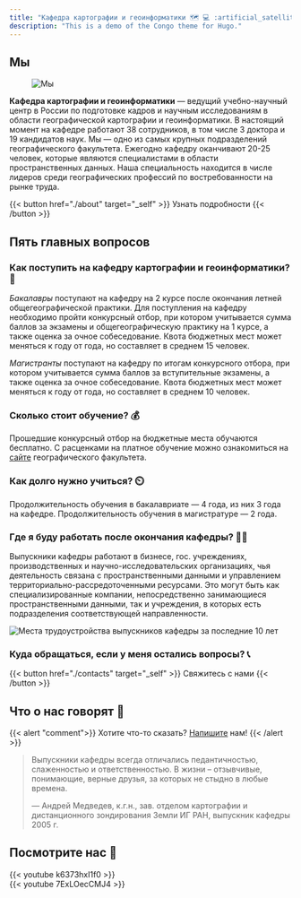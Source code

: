 ```yaml
---
title: "Кафедра картографии и геоинформатики 🗺️ 💻 :artificial_satellite:"
description: "This is a demo of the Congo theme for Hugo."
---
```


## Мы

<figure>
    <div style="position: relative;display: inline-block;">
        <img class="my-0 rounded-md"
        src="https://sun9-53.userapi.com/impg/z7m99AbLiKcip37g8AaJB7JVhvU_M8-IXXNUvQ/f5A_9KwChWs.jpg?size=1320x1003&quality=96&sign=7e5951f24c8349a05fc191d455164529&type=album"
        alt="Мы">
        <a href="../about/staff/nyrtsov/" title="Nyrtsov"
        style="position: absolute; left: 0%; top: 0%; width: 12.5%; height: 20%; opacity: 0.5"></a>
        <a href="../about/staff/alekseenkona/" title="Alekseenko"
        style="position: absolute; left: 12.5%; top: 0%; width: 12.5%; height: 20%; opacity: 0.5"></a>
        <a href="../about/staff/kargashin/" title="Kargashin"
        style="position: absolute; left: 25%; top: 0%; width: 12.5%; height: 20%; opacity: 0.5"></a>
        <a href="../about/staff/prasolova/" title="Prasolova"
        style="position: absolute; left: 37.5%; top: 0%; width: 12.5%; height: 20%; opacity: 0.5"></a>
        <a href="../about/staff/prokhorova/" title="Prokhorova"
        style="position: absolute; left: 50%; top: 0%; width: 12.5%; height: 20%; opacity: 0.5"></a>
        <a href="../about/staff/tulskaia/" title="Tulskaia"
        style="position: absolute; left: 62.5%; top: 0%; width: 12.5%; height: 20%; opacity: 0.5"></a>
        <a href="../about/staff/ushakova/" title="Ushakova"
        style="position: absolute; left: 75%; top: 0%; width: 12.5%; height: 20%; opacity: 0.5"></a>
        <a href="../about/staff/chistov/" title="Chistov"
        style="position: absolute; left: 87.5%; top: 0%; width: 12.5%; height: 20%; opacity: 0.5"></a>
        <a href="../about/staff/kusilman/" title="Kusilman"
        style="position: absolute; left: 0%; top: 20%; width: 12.5%; height: 20%; opacity: 0.5"></a>
        <a href="../about/staff/kravtsova/" title="Kravtsova"
        style="position: absolute; left: 12.5%; top: 20%; width: 12.5%; height: 20%; opacity: 0.5"></a>
        <a href="../about/staff/baldina/" title="Baldina"
        style="position: absolute; left: 25%; top: 20%; width: 12.5%; height: 20%; opacity: 0.5"></a>
        <a href="../about/staff/lure/" title="Lure"
        style="position: absolute; left: 37.5%; top: 20%; width: 25%; height: 40%; opacity: 0.5"></a>
        <a href="../about/staff/zimin/" title="Zimin"
        style="position: absolute; left: 62.5%; top: 20%; width: 12.5%; height: 20%; opacity: 0.5"></a>
        <a href="../about/staff/koshel/" title="Koshel"
        style="position: absolute; left: 75%; top: 20%; width: 12.5%; height: 20%; opacity: 0.5"></a>
        <a href="../about/staff/samsonov/" title="Samsonov"
        style="position: absolute; left: 87.5%; top: 20%; width: 12.5%; height: 20%; opacity: 0.5"></a>
        <a href="../about/staff/tutubalina/" title="Tutubalina"
        style="position: absolute; left: 0%; top: 40%; width: 12.5%; height: 20%; opacity: 0.5"></a>
        <a href="../about/staff/chalova/" title="Chalova"
        style="position: absolute; left: 12.5%; top: 40%; width: 12.5%; height: 20%; opacity: 0.5"></a>
        <a href="../about/staff/aliautdinov/" title="Aliautdinov"
        style="position: absolute; left: 25%; top: 40%; width: 12.5%; height: 20%; opacity: 0.5"></a>
        <a href="../about/staff/grishchenko/" title="Grishchenko"
        style="position: absolute; left: 62.5%; top: 40%; width: 12.5%; height: 20%; opacity: 0.5"></a>
        <a href="../about/staff/karpachevskii/" title="Karpachevskii"
        style="position: absolute; left: 75%; top: 40%; width: 12.5%; height: 20%; opacity: 0.5"></a>
        <a href="../about/staff/entin/" title="Entin"
        style="position: absolute; left: 87.5%; top: 40%; width: 12.5%; height: 20%; opacity: 0.5"></a>
        <a href="../about/staff/suchilin/" title="Suchilin"
        style="position: absolute; left: 0%; top: 60%; width: 12.5%; height: 20%; opacity: 0.5"></a>
        <a href="../about/staff/iliushina-mikhailiukova/" title="Iliushina"
        style="position: absolute; left: 12.5%; top: 60%; width: 12.5%; height: 20%; opacity: 0.5"></a>
        <a href="../about/staff/semin/" title="Semin"
        style="position: absolute; left: 25%; top: 60%; width: 12.5%; height: 20%; opacity: 0.5"></a>
        <a href="../about/staff/terskaia/" title="Terskaia"
        style="position: absolute; left: 37.5%; top: 60%; width: 12.5%; height: 20%; opacity: 0.5"></a>
        <a href="../about/staff/mikheeva/" title="Mikheeva"
        style="position: absolute; left: 50%; top: 60%; width: 12.5%; height: 20%; opacity: 0.5"></a>
        <a href="../about/staff/kurantseva/" title="Kurantseva"
        style="position: absolute; left: 62.5%; top: 60%; width: 12.5%; height: 20%; opacity: 0.5"></a>
        <a href="../about/staff/titov/" title="Titov"
        style="position: absolute; left: 75%; top: 60%; width: 12.5%; height: 20%; opacity: 0.5"></a>
        <a href="../about/staff/shurygina/" title="Shurygina"
        style="position: absolute; left: 87.5%; top: 60%; width: 12.5%; height: 20%; opacity: 0.5"></a>
        <a href="../about/staff/necheliustov/" title="Necheliustov"
        style="position: absolute; left: 0%; top: 80%; width: 12.5%; height: 20%; opacity: 0.5"></a>
        <a href="../about/staff/sozontova/" title="Sozontova"
        style="position: absolute; left: 12.5%; top: 80%; width: 12.5%; height: 20%; opacity: 0.5"></a>
        <a href="../extra/retired/shaforostov/" title=""
        style="position: absolute; left: 25%; top: 80%; width: 12.5%; height: 20%; opacity: 0.5"></a>
        <a href="../about/staff/shaldina/" title="Shaldina"
        style="position: absolute; left: 37.5%; top: 80%; width: 12.5%; height: 20%; opacity: 0.5"></a>
        <a href="../about/staff/egortseva/" title="Egortseva"
        style="position: absolute; left: 50%; top: 80%; width: 12.5%; height: 20%; opacity: 0.5"></a>
        <a href="../about/staff/" title="Zorina"
        style="position: absolute; left: 62.5%; top: 80%; width: 12.5%; height: 20%; opacity: 0.5"></a>
        <a href="../about/staff/kargashina/" title="Kargashina"
        style="position: absolute; left: 75%; top: 80%; width: 12.5%; height: 20%; opacity: 0.5"></a>
        <a href="../about/staff/" title=""
        style="position: absolute; left: 87.5%; top: 80%; width: 12.5%; height: 20%; opacity: 0.5"></a>
    </div>
</figure>

__Кафедра картографии и геоинформатики__ — ведущий учебно-научный центр в России по подготовке кадров и научным исследованиям в области географической картографии и геоинформатики. В настоящий момент на кафедре работают 38 сотрудников, в том числе 3 доктора и 19 кандидатов наук. Мы — одно из самых крупных подразделений географического факультета. Ежегодно кафедру оканчивают 20-25 человек, которые являются специалистами в области пространственных данных. Наша специальность находится в числе лидеров среди географических профессий по востребованности на рынке труда.

{{< button href="./about" target="_self" >}}
    Узнать подробности
{{< /button >}}

## Пять главных вопросов

### Как поступить на кафедру картографии и геоинформатики? 🏃 

_Бакалавры_ поступают на кафедру на 2 курсе после окончания летней общегеографической практики. Для поступления на кафедру необходимо пройти конкурсный отбор, при котором учитывается сумма баллов за экзамены и общегеографическую практику на 1 курсе, а также оценка за очное собеседование. Квота бюджетных мест может меняться к году от года, но составляет в среднем 15 человек. 

_Магистранты_ поступают на кафедру по итогам конкурсного отбора, при котором учитывается сумма баллов за вступительные экзамены, а также оценка за очное собеседование. Квота бюджетных мест может меняться к году от года, но составляет в среднем 10 человек.

### Сколько стоит обучение? 💰

Прошедшие конкурсный отбор на бюджетные места обучаются бесплатно. С расценками на платное обучение можно ознакомиться на [сайте](http://www.geogr.msu.ru/education/vo/24_stoimost_obuchenia/) географического факультета.

### Как долго нужно учиться? ⏲️

Продолжительность обучения в бакалавриате — 4 года, из них 3 года на кафедре. Продолжительность обучения в магистратуре — 2 года.

### Где я буду работать после окончания кафедры? 👩‍🏭

Выпускники кафедры работают в бизнесе, гос. учреждениях, производственных и научно-исследовательских организациях, чья деятельность связана с пространственными данными и управлением территориально-рассредоточенными ресурсами. Это могут быть как специализированные компании, непосредственно занимающиеся пространственными данными, так и учреждения, в которых есть подразделения соответствующей направленности.

![Места трудоустройства выпускников кафедры за последние 10 лет](img/companies.jpg)

### Куда обращаться, если у меня остались вопросы? 📞

{{< button href="./contacts" target="_self" >}} Свяжитесь с нами {{< /button >}}


## Что о нас говорят 🤗

{{< alert "comment">}}
Хотите что-то сказать? [Напишите](contacts) нам! 
{{< /alert >}}

> Выпускники кафедры всегда отличались педантичностью, слаженностью и ответственностью. В жизни – отзывчивые, понимающие, верные друзья, за которых не стыдно в любые времена.
> 
> — Андрей Медведев, к.г.н., зав. отделом картографии и дистанционного зондирования Земли ИГ РАН, выпускник кафедры 2005 г.

## Посмотрите нас 🎥

{{< youtube k6373hxI1f0 >}}
<br>
{{< youtube 7ExLOecCMJ4 >}}







